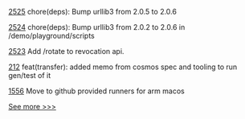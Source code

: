 
[2525](https://github.com/hyperledger/aries-cloudagent-python/pull/2525) chore(deps): Bump urllib3 from 2.0.5 to 2.0.6

[2524](https://github.com/hyperledger/aries-cloudagent-python/pull/2524) chore(deps): Bump urllib3 from 2.0.2 to 2.0.6 in /demo/playground/scripts

[2523](https://github.com/hyperledger/aries-cloudagent-python/pull/2523) Add /rotate to revocation api.

[212](https://github.com/hyperledger-labs/yui-ibc-solidity/pull/212) feat(transfer): added memo from cosmos spec and tooling to run gen/test of it

[1556](https://github.com/hyperledger/solang/pull/1556) Move to github provided runners for arm macos


[See more >>>](https://start-here.hyperledger.org/pull-requests)
